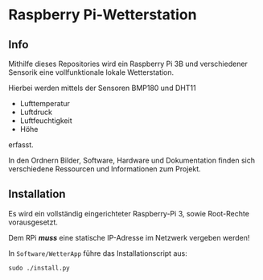# Raspberry Pi-Wetterstation
## Info
Mithilfe dieses Repositories wird ein Raspberry Pi 3B und verschiedener Sensorik eine vollfunktionale lokale Wetterstation.

Hierbei werden mittels der Sensoren BMP180 und DHT11 
- Lufttemperatur
- Luftdruck
- Luftfeuchtigkeit
- Höhe

erfasst.

In den Ordnern Bilder, Software, Hardware und Dokumentation finden sich verschiedene Ressourcen und Informationen zum Projekt.


## Installation
Es wird ein vollständig eingerichteter Raspberry-Pi 3, sowie Root-Rechte vorausgesetzt.

Dem RPi ___muss___ eine statische IP-Adresse im Netzwerk vergeben werden!

In `Software/WetterApp` führe das Installationscript aus:

`sudo ./install.py`

